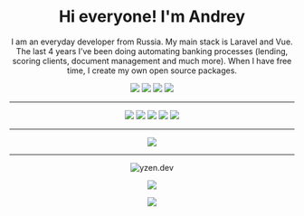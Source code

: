 <h1 align="center">Hi everyone! I'm Andrey </h1>

<p align="center">
I am an everyday developer from Russia. My main stack is Laravel and Vue. The last 4 years I’ve been doing automating banking processes (lending, scoring clients, document management and much more). When I have free time, I create my own open source packages. 
  </p>

<p align="center">
<a href="https://twitter.com/yzen-dev"><img src="https://img.shields.io/badge/Twitter-1DA1F2?style=for-the-badge&logo=twitter&logoColor=white"></a>
<a href="http://t.me/yzen_dev"><img src="https://img.shields.io/badge/Telegram-2CA5E0?style=for-the-badge&logo=telegram&logoColor=white"></a>
<a href="https://www.instagram.com/yzen.dev/"><img src="https://img.shields.io/badge/Instagram-E4405F?style=for-the-badge&logo=instagram&logoColor=white"></a>
<a href="https://www.facebook.com/yzen.dev"><img src="https://img.shields.io/badge/Facebook-1877F2?style=for-the-badge&logo=facebook&logoColor=white"></a>
</p>

---

<p align="center">
<img src="https://img.shields.io/badge/PHP-777BB4?style=for-the-badge&logo=php&logoColor=white">
<img src="https://img.shields.io/badge/Laravel-FF2D20?style=for-the-badge&logo=laravel&logoColor=white">
<img src="https://img.shields.io/badge/JavaScript-323330?style=for-the-badge&logo=javascript&logoColor=F7DF1E">
<img src="https://img.shields.io/badge/Vue.js-35495E?style=for-the-badge&logo=vue.js&logoColor=4FC08D">
<img src="https://img.shields.io/badge/PostgreSQL-316192?style=for-the-badge&logo=postgresql&logoColor=white">
</p>

---

<p align="center">
  <img src="https://www.codewars.com/users/yzen.dev/badges/large">
</p>

  ---
<p align="center">
  <img align="center" src="https://github-readme-streak-stats.herokuapp.com/?user=yzen-dev&theme=gruvbox&hide_border=true&background=00000000" alt="yzen.dev"/>
</p>
<p align="center">
  <img src="https://github-readme-stats.vercel.app/api?username=yzen-dev&count_private=true&show_icons=true&hide_border=true&theme=gruvbox&bg_color=00000000">
</p>
<p align="center">
  <img src="https://github-readme-stats.vercel.app/api/top-langs/?username=yzen-dev&layout=compact&hide_border=true&theme=gruvbox&bg_color=00000000" />
</p>

